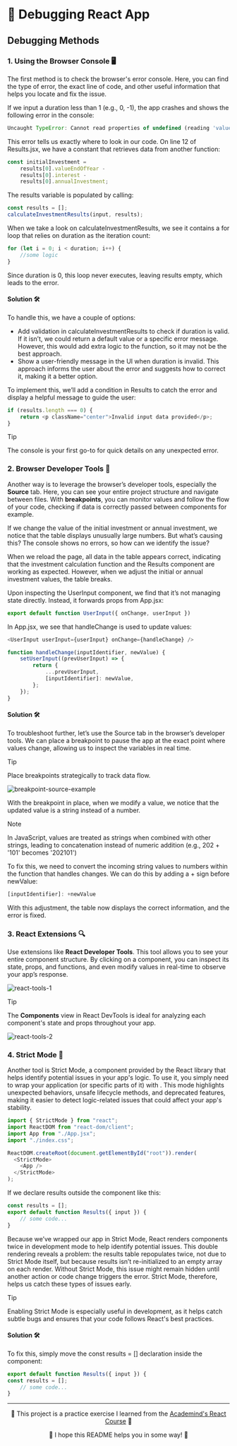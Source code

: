 # 🐛 Debugging React App

## Debugging Methods

### 1. Using the Browser Console 🖥️

The first method is to check the browser's error console. Here, you can find the type of error, the exact line of code, and other useful information that helps you locate and fix the issue.

If we input a duration less than 1 (e.g., 0, -1), the app crashes and shows the following error in the console:
```javascript
Uncaught TypeError: Cannot read properties of undefined (reading 'valueEndOfYear') at Results (Results.jsx:12:16)
```
This error tells us exactly where to look in our code. On line 12 of Results.jsx, we have a constant that retrieves data from another function:
```javascript
const initialInvestment = 
    results[0].valueEndOfYear - 
    results[0].interest - 
    results[0].annualInvestment;
```
The results variable is populated by calling:
```javascript
const results = [];
calculateInvestmentResults(input, results);
```
When we take a look on calculateInvestmentResults, we see it contains a for loop that relies on duration as the iteration count:
```javascript
for (let i = 0; i < duration; i++) {
    //some logic
}
```
Since duration is 0, this loop never executes, leaving results empty, which leads to the error.
#### Solution 🛠️
To handle this, we have a couple of options:

- Add validation in calculateInvestmentResults to check if duration is valid. If it isn’t, we could return a default value or a specific error message. However, this would add extra logic to the function, so it may not be the best approach.
- Show a user-friendly message in the UI when duration is invalid. This approach informs the user about the error and suggests how to correct it, making it a better option.

To implement this, we’ll add a condition in Results to catch the error and display a helpful message to guide the user:
```javascript
if (results.length === 0) {
    return <p className="center">Invalid input data provided</p>;
}
```
> [!TIP]
> The console is your first go-to for quick details on any unexpected error.

### 2. Browser Developer Tools 🧰

Another way is to leverage the browser’s developer tools, especially the **Source** tab. Here, you can see your entire project structure and navigate between files. 
With **breakpoints**, you can monitor values and follow the flow of your code, checking if data is correctly passed between components for example.

If we change the value of the initial investment or annual investment, we notice that the table displays unusually large numbers. 
But what’s causing this? The console shows no errors, so how can we identify the issue?

When we reload the page, all data in the table appears correct, indicating that the investment calculation function and the Results component are working as expected. 
However, when we adjust the initial or annual investment values, the table breaks.

Upon inspecting the UserInput component, we find that it’s not managing state directly. Instead, it forwards props from App.jsx:
```javascript
export default function UserInput({ onChange, userInput })
```
In App.jsx, we see that handleChange is used to update values:
```javascript
<UserInput userInput={userInput} onChange={handleChange} />

function handleChange(inputIdentifier, newValue) {
    setUserInput((prevUserInput) => {
        return {
            ...prevUserInput,
            [inputIdentifier]: newValue,
        };
    });
}
```
#### Solution 🛠️
To troubleshoot further, let’s use the Source tab in the browser’s developer tools. 
We can place a breakpoint to pause the app at the exact point where values change, allowing us to inspect the variables in real time.
> [!TIP]
>  Place breakpoints strategically to track data flow.

![breakpoint-source-example](https://github.com/user-attachments/assets/8f2671de-1865-4768-a550-d08a1a642c40)

With the breakpoint in place, when we modify a value, we notice that the updated value is a string instead of a number. 
> [!NOTE]
> In JavaScript, values are treated as strings when combined with other strings, leading to concatenation instead of numeric addition (e.g., 202 + '101' becomes '202101')

To fix this, we need to convert the incoming string values to numbers within the function that handles changes. We can do this by adding a + sign before newValue:
```javascript
[inputIdentifier]: +newValue
```
With this adjustment, the table now displays the correct information, and the error is fixed.

### 3. React Extensions 🔍

Use extensions like **React Developer Tools**. This tool allows you to see your entire component structure. 
By clicking on a component, you can inspect its state, props, and functions, and even modify values in real-time to observe your app’s response.

![react-tools-1](https://github.com/user-attachments/assets/9e34fcbc-0d5c-4191-8129-38aa1bff2858)

> [!TIP]
>  The **Components** view in React DevTools is ideal for analyzing each component's state and props throughout your app.

![react-tools-2](https://github.com/user-attachments/assets/b216be95-7312-4e2e-8478-8e9646eac479)

### 4. Strict Mode 🚨
Another tool is Strict Mode, a component provided by the React library that helps identify potential issues in your app's logic. 
To use it, you simply need to wrap your application (or specific parts of it) with <StrictMode>. 
This mode highlights unexpected behaviors, unsafe lifecycle methods, and deprecated features, making it easier to detect logic-related issues that could affect your app's stability.
```javascript
import { StrictMode } from "react";
import ReactDOM from "react-dom/client";
import App from "./App.jsx";
import "./index.css";

ReactDOM.createRoot(document.getElementById("root")).render(
  <StrictMode>
    <App />
  </StrictMode>
);
```
If we declare results outside the component like this:
```javascript
const results = [];
export default function Results({ input }) {
    // some code...
}
```
Because we’ve wrapped our app in Strict Mode, React renders components twice in development mode to help identify potential issues. 
This double rendering reveals a problem: the results table repopulates twice, not due to Strict Mode itself, but because results isn’t re-initialized to an empty array on each render.
Without Strict Mode, this issue might remain hidden until another action or code change triggers the error. Strict Mode, therefore, helps us catch these types of issues early.
> [!TIP]
> Enabling Strict Mode is especially useful in development, as it helps catch subtle bugs and ensures that your code follows React's best practices.
#### Solution 🛠️
To fix this, simply move the const results = [] declaration inside the component:
```javascript
export default function Results({ input }) {
const results = [];
    // some code...
}
```

---
<p align="center">🌟 This project is a practice exercise I learned from the <a href='https://www.udemy.com/course/react-the-complete-guide-incl-redux/?couponCode=ST7MT110524'>Academind's React Course</a> 🌟</p>
<p align="center">🐸 I hope this README helps you in some way! 🐸</p>

